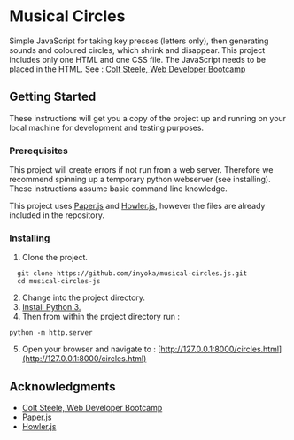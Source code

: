 # Musical Circles

Simple JavaScript for taking key presses (letters only), then generating sounds and coloured circles, which shrink and disappear.  This project includes only one HTML and one CSS file.  The JavaScript needs to be placed in the HTML. See : [Colt Steele, Web Developer Bootcamp](https://www.udemy.com/the-web-developer-bootcamp/)

## Getting Started

These instructions will get you a copy of the project up and running on your local machine for development and testing purposes.

### Prerequisites

This project will create errors if not run from a web server.  Therefore we recommend spinning up a temporary python webserver (see installing). These instructions assume basic command line knowledge.

This project uses [Paper.js](https://http://paperjs.org/) and [Howler.js](https://howlerjs.com/), however the files are already included in the repository.

### Installing

1. Clone the project.
```
  git clone https://github.com/inyoka/musical-circles.js.git
  cd musical-circles-js
```
2. Change into the project directory.
3. [Install Python 3.](https://www.python.org/downloads/)
4. Then from within the project directory run :
```
python -m http.server
```
5. Open your browser and navigate to :
[http://127.0.0.1:8000/circles.html](http://127.0.0.1:8000/circles.html)

## Acknowledgments

* [Colt Steele, Web Developer Bootcamp](https://www.udemy.com/the-web-developer-bootcamp/)
* [Paper.js](https://http://paperjs.org/)
* [Howler.js](https://howlerjs.com/)
